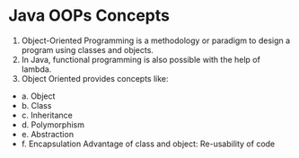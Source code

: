 # Java OOPs Concepts
1. Object-Oriented Programming is a methodology or paradigm to design a program using classes and objects.
2.  In Java, functional programming is also possible with the help of lambda.
3. Object  Oriented provides concepts like:
* a. Object
* b. Class
* c. Inheritance
* d. Polymorphism
* e. Abstraction
* f.  Encapsulation
Advantage of class and object: Re-usability of code
